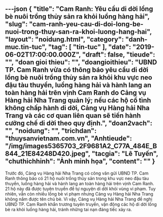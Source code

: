 ---json
{
    "title": "Cam Ranh: Yêu cầu di dời lồng bè nuôi trồng thủy sản ra khỏi luồng hàng hải",
    "slug": "cam-ranh-yeu-cau-di-doi-long-be-nuoi-trong-thuy-san-ra-khoi-luong-hang-hai",
    "layout": "noidung.html",
    "category": "danh-muc.tin-tuc",
    "tag": [
        "tin-tuc"
    ],
    "date": "2019-06-02T17:00:00.000Z",
    "draft": false,
    "tieude": "",
    "doan gioi thieu": "",
    "doangioithieu": "UBND TP. Cam Ranh vừa có thông báo yêu cầu di dời lồng bè nuôi trồng thủy sản ra khỏi khu vực neo đậu tàu thuyền, luồng hàng hải và hành lang an toàn hàng hải trên vịnh Cam Ranh do Cảng vụ Hàng hải Nha Trang quản lý; nếu các hộ cố tình không chấp hành di dời, Cảng vụ Hàng hải Nha Trang và các cơ quan liên quan sẽ tiến hành cưỡng chế di dời theo quy định.",
    "doan2vach": "",
    "noidung": "",
    "trichdan": "thuysanvietnam.com.vn",
    "Anhtieude": "/img/images5365703_2F9681A2_C77A_484E_B844_21E84248D420.jpeg",
    "tacgia": "Lê Tuyến",
    "chuthichhinh": "Ảnh minh họa",
    "__content__": ""
}
---
<p>Trước đ&oacute;, Cảng vụ H&agrave;ng hải Nha Trang c&oacute; c&ocirc;ng văn gửi UBND TP. Cam Ranh th&ocirc;ng b&aacute;o c&oacute; 21 hộ nu&ocirc;i trồng thủy sản trong khu vực neo đậu t&agrave;u thuyền, luồng h&agrave;ng hải v&agrave; h&agrave;nh lang an to&agrave;n h&agrave;ng hải tr&ecirc;n vịnh Cam Ranh. 21 hộ n&agrave;y đ&atilde; được tuy&ecirc;n truyền để tự nguyện di dời khỏi v&ugrave;ng vi phạm. Tuy nhi&ecirc;n, vẫn c&ograve;n nhiều lồng b&egrave; vi phạm nhưng Cảng vụ H&agrave;ng hải Nha Trang kh&ocirc;ng nắm được t&ecirc;n chủ b&egrave;. V&igrave; vậy, Cảng vụ H&agrave;ng hải Nha Trang đề nghị UBND TP. Cam Ranh khẩn trương tuy&ecirc;n truyền, vận động c&aacute;c hộ di dời lồng b&egrave; ra khỏi luồng h&agrave;ng hải, tr&aacute;nh những tai nạn đ&aacute;ng tiếc xảy ra.</p>

